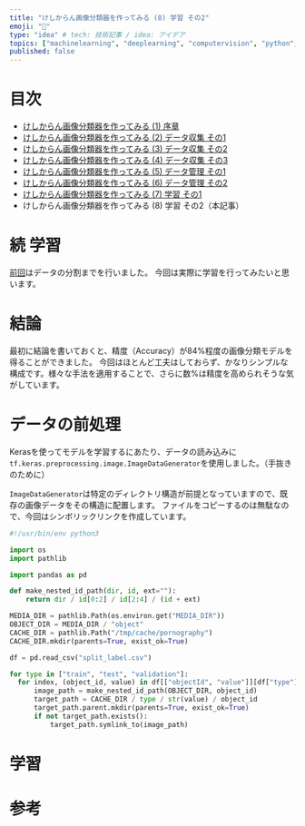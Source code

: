 ```yaml
---
title: "けしからん画像分類器を作ってみる (8) 学習 その2"
emoji: "👙"
type: "idea" # tech: 技術記事 / idea: アイデア
topics: ["machinelearning", "deeplearning", "computervision", "python", "keras"]
published: false
---
```


# 目次

* [けしからん画像分類器を作ってみる (1) 序章](202102-pornography-classifier-1)
* [けしからん画像分類器を作ってみる (2) データ収集 その1](202102-pornography-classifier-2)
* [けしからん画像分類器を作ってみる (3) データ収集 その2](202102-pornography-classifier-3)
* [けしからん画像分類器を作ってみる (4) データ収集 その3](202103-pornography-classifier-4)
* [けしからん画像分類器を作ってみる (5) データ管理 その1](202103-pornography-classifier-5)
* [けしからん画像分類器を作ってみる (6) データ管理 その2](202103-pornography-classifier-6)
* [けしからん画像分類器を作ってみる (7) 学習 その1](202104-pornography-classifier-7)
* けしからん画像分類器を作ってみる (8) 学習 その2（本記事）

# 続 学習

[前回](202104-pornography-classifier-7)はデータの分割までを行いました。
今回は実際に学習を行ってみたいと思います。

# 結論

最初に結論を書いておくと、精度（Accuracy）が84%程度の画像分類モデルを得ることができました。
今回はほとんど工夫はしておらず、かなりシンプルな構成です。様々な手法を適用することで、さらに数%は精度を高められそうな気がしています。

# データの前処理

Kerasを使ってモデルを学習するにあたり、データの読み込みに`tf.keras.preprocessing.image.ImageDataGenerator`を使用しました。（手抜きのために）

`ImageDataGenerator`は特定のディレクトリ構造が前提となっていますので、既存の画像データをその構造に配置します。
ファイルをコピーするのは無駄なので、今回はシンボリックリンクを作成しています。

```py:make_link.py
#!/usr/bin/env python3

import os
import pathlib

import pandas as pd

def make_nested_id_path(dir, id, ext=""):
    return dir / id[0:2] / id[2:4] / (id + ext)

MEDIA_DIR = pathlib.Path(os.environ.get("MEDIA_DIR"))
OBJECT_DIR = MEDIA_DIR / "object"
CACHE_DIR = pathlib.Path("/tmp/cache/pornography")
CACHE_DIR.mkdir(parents=True, exist_ok=True)

df = pd.read_csv("split_label.csv")

for type in ["train", "test", "validation"]:
  for index, (object_id, value) in df[["objectId", "value"]][df["type"] == type].iterrows():
      image_path = make_nested_id_path(OBJECT_DIR, object_id)
      target_path = CACHE_DIR / type / str(value) / object_id
      target_path.parent.mkdir(parents=True, exist_ok=True)
      if not target_path.exists():
          target_path.symlink_to(image_path)
```


# 学習


# 参考
